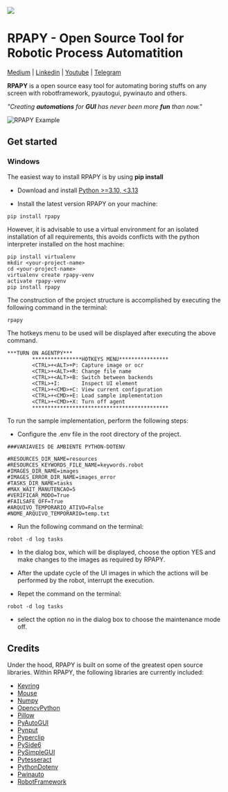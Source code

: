 ![](https://i.imgur.com/ClOul8Y.png)

# RPAPY - Open Source Tool for Robotic Process Automatition
[Medium](https://medium.com/@codigo100cera) | [Linkedin](https://www.linkedin.com/in/mcsilva-csc/) | [Youtube](https://www.youtube.com/channel/UCbrw7-reRWpQD1JBubCl4QQ?view_as=subscriber) | [Telegram](https://t.me/joinchat/C_ECNVWoSae_ebzcjfM33w)

__RPAPY__ is a open source easy tool for automating boring stuffs on any screen with robotframework, pyautogui, pywinauto and others.

_"Creating __automations__ for __GUI__ has never been more __fun__ than now."_


![RPAPY Example](https://i.imgur.com/9TaGCby.gif)

## Get started

### Windows

The easiest way to install RPAPY is by using __pip install__

- Download and install [Python >=3.10, <3.13 ](https://www.python.org)

- Install the latest version RPAPY on your machine:
```
pip install rpapy
```

However, it is advisable to use a virtual environment for an isolated installation of all requirements, this avoids conflicts with the python interpreter installed on the host machine:
```
pip install virtualenv
mkdir <your-project-name>
cd <your-project-name>
virtualenv create rpapy-venv
activate rpapy-venv
pip install rpapy
```

The construction of the project structure is accomplished by executing the following command in the terminal:
```
rpapy
```

The hotkeys menu to be used will be displayed after executing the above command.

```
***TURN ON AGENTPY***
        ****************HOTKEYS MENU****************
        <CTRL>+<ALT>+P: Capture image or ocr
        <CTRL>+<ALT>+R: Change file name
        <CTRL>+<ALT>+B: Switch between backends
        <CTRL>+I:       Inspect UI element
        <CTRL>+<CMD>+C: View current configuration
        <CTRL>+<CMD>+E: Load sample implementation
        <CTRL>+<CMD>+X: Turn off agent
        ********************************************
```

To run the sample implementation, perform the following steps:

- Configure the .env file in the root directory of the project.

```
###VARIAVEIS DE AMBIENTE PYTHON-DOTENV

#RESOURCES_DIR_NAME=resources
#RESOURCES_KEYWORDS_FILE_NAME=keywords.robot
#IMAGES_DIR_NAME=images
#IMAGES_ERROR_DIR_NAME=images_error
#TASKS_DIR_NAME=tasks
#MAX_WAIT_MANUTENCAO=5
#VERIFICAR_MODO=True
#FAILSAFE_OFF=True
#ARQUIVO_TEMPORARIO_ATIVO=False
#NOME_ARQUIVO_TEMPORARIO=temp.txt
```

- Run the following command on the terminal:

```
robot -d log tasks
```

- In the dialog box, which will be displayed, choose the option YES and make changes to the images as required by RPAPY.

- After the update cycle of the UI images in which the actions will be performed by the robot, interrupt the execution.

- Repet the command on the terminal:

```
robot -d log tasks
```

- select the option no in the dialog box to choose the maintenance mode off.

## Credits

Under the hood, RPAPY is built on some of the greatest open source libraries. Within RPAPY, the following libraries are currently included:

- [Keyring](https://pypi.org/project/keyring/)
- [Mouse](https://github.com/boppreh/mouse)
- [Numpy](https://pypi.org/project/numpy/)
- [OpencvPython](https://pypi.org/project/opencv-python/)
- [Pillow](https://pillow.readthedocs.io/en/stable/)
- [PyAutoGUI](https://github.com/asweigart/pyautogui)
- [Pynput](https://pypi.org/project/pynput/)
- [Pyperclip](https://pypi.org/project/pyperclip/)
- [PySide6](https://pypi.org/project/PySide2/)
- [PySimpleGUI](https://pypi.org/project/PySimpleGUI/)
- [Pytesseract](https://pypi.org/project/pytesseract/)
- [PythonDotenv](https://pypi.org/project/python-dotenv/)
- [Pwinauto](https://pypi.org/project/pywinauto/)
- [RobotFramework](https://pypi.org/project/robotframework/)
